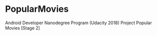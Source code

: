 # PopularMovies
Android Developer Nanodegree Program (Udacity 2018) Project Popular Movies [Stage 2]

